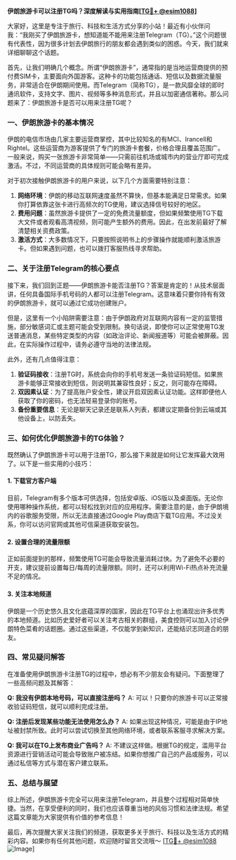 **伊朗旅游卡可以注册TG吗？深度解读与实用指南[[TG💪+ @esim1088](https://t.me/s/esim1088)]**

大家好，这里是专注于旅行、科技和生活方式分享的小站！最近有小伙伴问我：“我刚买了伊朗旅游卡，想知道能不能用来注册Telegram（TG）。”这个问题很有代表性，因为很多计划去伊朗旅行的朋友都会遇到类似的困惑。今天，我们就来详细聊聊这个话题。

首先，让我们明确几个概念。所谓“伊朗旅游卡”，通常指的是当地运营商提供的预付费SIM卡，主要面向外国游客。这种卡的功能包括通话、短信以及数据流量服务，非常适合在伊朗期间使用。而Telegram（简称TG），是一款风靡全球的即时通讯软件，支持文字、图片、视频等多种消息形式，并且以加密通信著称。那么问题来了：伊朗旅游卡是否可以用来注册TG呢？

### 一、伊朗旅游卡的基本情况

伊朗的电信市场由几家主要运营商掌控，其中比较知名的有MCI、Irancell和Rightel。这些运营商为游客提供了专门的旅游卡套餐，价格合理且覆盖范围广。一般来说，购买一张旅游卡非常简单——只需前往机场或城市内的营业厅即可完成激活。不过，不同运营商的具体规则可能会略有差异。

对于初次接触伊朗旅游卡的用户来说，以下几个方面需要特别注意：
1. **网络环境**：伊朗的移动互联网速度虽然不算快，但基本能满足日常需求。如果你打算依靠这张卡进行高频次的TG使用，建议选择信号较好的地区。
2. **费用问题**：虽然旅游卡提供了一定的免费流量额度，但如果频繁使用TG下载大文件或者观看高清视频，则可能产生额外的费用。因此，在出发前最好了解清楚相关资费政策。
3. **激活方式**：大多数情况下，只要按照说明书上的步骤操作就能顺利激活旅游卡。但如果遇到问题，也可以拨打客服热线寻求帮助。

### 二、关于注册Telegram的核心要点

接下来，我们回到正题——伊朗旅游卡能否注册TG？答案是肯定的！从技术层面讲，任何具备国际手机号码的人都可以注册Telegram。这意味着只要你持有有效的伊朗旅游卡，就可以通过它成功创建账户。

但是，这里有一个小陷阱需要注意：由于伊朗政府对互联网内容有一定的监管措施，部分敏感词汇或主题可能会受到限制。换句话说，即使你可以正常使用TG发送普通消息，某些特定类型的内容（如政治评论、新闻报道等）可能会被屏蔽。因此，在实际操作过程中，请务必遵守当地的法律法规。

此外，还有几点值得注意：
1. **验证码接收**：注册TG时，系统会向你的手机号发送一条验证码短信。如果旅游卡能够正常接收到短信，则说明其兼容性良好；反之，则可能存在障碍。
2. **双因素认证**：为了提高账户安全性，建议开启双因素认证功能。这样即便他人获取了你的密码，也无法轻易登录你的账号。
3. **备份重要信息**：无论是聊天记录还是联系人列表，都建议定期备份到云端或其他设备上，以防丢失。

### 三、如何优化伊朗旅游卡的TG体验？

既然确认了伊朗旅游卡可以用于注册TG，那么接下来就是如何让它发挥最大效用了。以下是一些实用的小技巧：

#### 1. 下载官方客户端
目前，Telegram有多个版本可供选择，包括安卓版、iOS版以及桌面版。无论你使用哪种操作系统，都可以轻松找到对应的应用程序。需要注意的是，由于伊朗境内的谷歌服务受限，所以无法直接通过Google Play商店下载TG应用。不过没关系，你可以访问官网或其他可信渠道获取安装包。

#### 2. 设置合理的流量限额
正如前面提到的那样，频繁使用TG可能会导致流量消耗过快。为了避免不必要的开支，建议提前设置每日/每周的流量限额。同时，还可以利用Wi-Fi热点补充流量不足的情况。

#### 3. 关注本地频道
伊朗是一个历史悠久且文化底蕴深厚的国家，因此在TG平台上也涌现出许多优秀的本地频道。比如历史爱好者可以关注考古相关的群组，美食控则可以加入讨论伊朗特色菜肴的话题圈。通过这些渠道，不仅能学到新知识，还能结识志同道合的朋友。

### 四、常见疑问解答

在准备使用伊朗旅游卡注册TG的过程中，想必有不少朋友会有疑问。下面整理了一些高频问题及其解答：

**Q: 我没有伊朗本地号码，可以直接注册吗？**
A: 可以！只要你的旅游卡可以正常接收验证码短信，就可以顺利完成注册。

**Q: 注册后发现某些功能无法使用怎么办？**
A: 如果出现这种情况，可能是由于IP地址被封禁所致。此时可以尝试切换至其他网络环境，或者联系客服寻求解决方案。

**Q: 我可以在TG上发布商业广告吗？**
A: 不建议这样做。根据TG的规定，滥用平台资源进行营销活动可能会导致账户被冻结。如果你想推广自己的产品或服务，可以通过私信等方式与潜在客户建立联系。

### 五、总结与展望

综上所述，伊朗旅游卡完全可以用来注册Telegram，并且整个过程相对简单快捷。当然，在享受便利的同时，我们也应该尊重当地的风俗习惯和法律法规。希望这篇文章能为大家提供有价值的参考信息！

最后，再次提醒大家关注我们的频道，获取更多关于旅行、科技以及生活方式的精彩内容。如果你有任何其他问题，欢迎随时留言交流哦～ [[TG💪+ @esim1088](https://t.me/s/esim1088) ![Image](https://i.postimg.cc/4NQfJmqS/Snipaste-2025-05-13-00-14-12.png)]